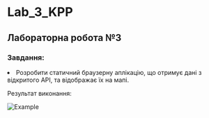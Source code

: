 # Lab_3_KPP

## Лабораторна робота №3

###  Завдання:
<li> Розробити статичний браузерну аплікацію, що отримує дані з відкритого API, та відображає їх на мапі. </li>


Результат виконання:

![Example](https://github.com/YatskoAlina/Lab_3_KPP/blob/master/lab3.png)
